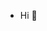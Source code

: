- Hi 👋 

<!---
kelakinesis/kelakinesis is a ✨ special ✨ repository because its `README.md` (this file) appears on your GitHub profile.
You can click the Preview link to take a look at your changes.
--->
